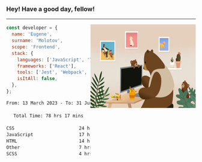 ### Hey! Have a good day, fellow!
---
<img align='right' alt='GIF' vertical-align='center' src='./src/giphy.gif' width='280px' height='222px'/>

```javascript
const developer = {
  name: 'Eugene',
  surname: 'Molotov',
  scope: 'Frontend',
  stack: {
    languages: ['JavaScript', 'TypeScript'],
    frameworks: ['React'],
    tools: ['Jest', 'Webpack', 'Sass'],
    isItAll: false,
  },
};
```

<div align="center">
<!--START_SECTION:waka-->

```txt
From: 13 March 2023 - To: 31 July 2023

Total Time: 78 hrs 17 mins

CSS                        24 hrs 54 mins  ✎✎✎✎✎✎✎✎.................   31.82 %
JavaScript                 17 hrs 4 mins   ✎✎✎✎✎....................   21.80 %
HTML                       14 hrs 29 mins  ✎✎✎✎✎....................   18.52 %
Other                      7 hrs 3 mins    ✎✎.......................   09.02 %
SCSS                       4 hrs 56 mins   ✎✎.......................   06.31 %
```

<!--END_SECTION:waka-->

